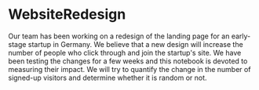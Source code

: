 # WebsiteRedesign
Our team has been working on a redesign of the landing page for an early-stage startup in Germany. We believe that a new design will increase the number of people who click through and join the startup's site.
We have been testing the changes for a few weeks and this notebook is devoted to measuring their impact. We will try to quantify the change in the number of signed-up visitors and determine whether it is random or not.
